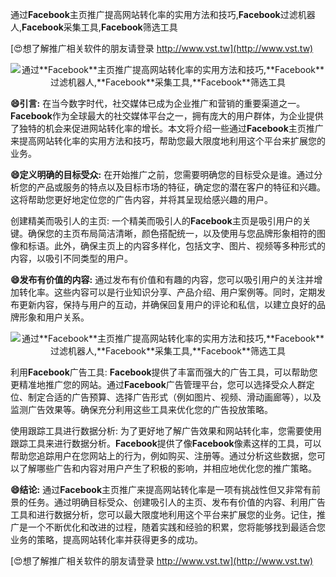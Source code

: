 通过**Facebook**主页推广提高网站转化率的实用方法和技巧,**Facebook**过滤机器人,**Facebook**采集工具,**Facebook**筛选工具

[😍想了解推广相关软件的朋友请登录 http://www.vst.tw](http://www.vst.tw)

 <center><img src="https://vst.tw/MP4/tuiguang/png/5.png" alt="通过**Facebook**主页推广提高网站转化率的实用方法和技巧,**Facebook**过滤机器人,**Facebook**采集工具,**Facebook**筛选工具"></center>

**😄引言:**
在当今数字时代，社交媒体已成为企业推广和营销的重要渠道之一。**Facebook**作为全球最大的社交媒体平台之一，拥有庞大的用户群体，为企业提供了独特的机会来促进网站转化率的增长。本文将介绍一些通过**Facebook**主页推广来提高网站转化率的实用方法和技巧，帮助您最大限度地利用这个平台来扩展您的业务。

**😄定义明确的目标受众:**
在开始推广之前，您需要明确您的目标受众是谁。通过分析您的产品或服务的特点以及目标市场的特征，确定您的潜在客户的特征和兴趣。这将帮助您更好地定位您的广告内容，并将其呈现给感兴趣的用户。

创建精美而吸引人的主页:
一个精美而吸引人的**Facebook**主页是吸引用户的关键。确保您的主页布局简洁清晰，颜色搭配统一，以及使用与您品牌形象相符的图像和标语。此外，确保主页上的内容多样化，包括文字、图片、视频等多种形式的内容，以吸引不同类型的用户。

**😄发布有价值的内容:**
通过发布有价值和有趣的内容，您可以吸引用户的关注并增加转化率。这些内容可以是行业知识分享、产品介绍、用户案例等。同时，定期发布更新内容，保持与用户的互动，并确保回复用户的评论和私信，以建立良好的品牌形象和用户关系。

 <center><img src="https://vst.tw/MP4/tuiguang/png/6.png" alt="通过**Facebook**主页推广提高网站转化率的实用方法和技巧,**Facebook**过滤机器人,**Facebook**采集工具,**Facebook**筛选工具"></center>

利用**Facebook**广告工具:
**Facebook**提供了丰富而强大的广告工具，可以帮助您更精准地推广您的网站。通过**Facebook**广告管理平台，您可以选择受众人群定位、制定合适的广告预算、选择广告形式（例如图片、视频、滑动画廊等），以及监测广告效果等。确保充分利用这些工具来优化您的广告投放策略。

使用跟踪工具进行数据分析:
为了更好地了解广告效果和网站转化率，您需要使用跟踪工具来进行数据分析。**Facebook**提供了像**Facebook**像素这样的工具，可以帮助您追踪用户在您网站上的行为，例如购买、注册等。通过分析这些数据，您可以了解哪些广告和内容对用户产生了积极的影响，并相应地优化您的推广策略。

**😄结论:**
通过**Facebook**主页推广来提高网站转化率是一项有挑战性但又非常有前景的任务。通过明确目标受众、创建吸引人的主页、发布有价值的内容、利用广告工具和进行数据分析，您可以最大限度地利用这个平台来扩展您的业务。记住，推广是一个不断优化和改进的过程，随着实践和经验的积累，您将能够找到最适合您业务的策略，提高网站转化率并获得更多的成功。

[😍想了解推广相关软件的朋友请登录 http://www.vst.tw](http://www.vst.tw)



